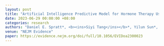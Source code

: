 ```yaml
---
layout: post
title: "Artificial Intelligence Predictive Model for Hormone Therapy Use in Prostate Cancer"
date: 2023-06-29 00:00:00 +08:00
categories: research
authors: "Daniel E. Spratt*, <b><ins>Siyi Tang</ins></b>*, Yilun Sun*, et al."
venue: "NEJM Evidence"
paper: https://evidence.nejm.org/doi/full/10.1056/EVIDoa2300023
---
```


